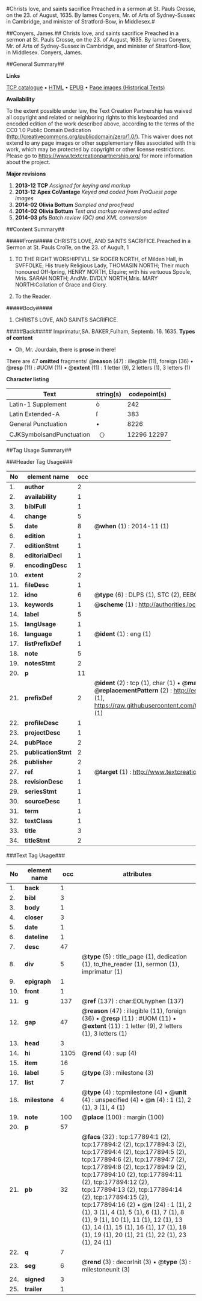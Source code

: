 #Christs love, and saints sacrifice Preached in a sermon at St. Pauls Crosse, on the 23. of August, 1635. By Iames Conyers, Mr. of Arts of Sydney-Sussex in Cambridge, and minister of Stratford-Bow, in Middlesex.#

##Conyers, James.##
Christs love, and saints sacrifice Preached in a sermon at St. Pauls Crosse, on the 23. of August, 1635. By Iames Conyers, Mr. of Arts of Sydney-Sussex in Cambridge, and minister of Stratford-Bow, in Middlesex.
Conyers, James.

##General Summary##

**Links**

[TCP catalogue](http://www.ota.ox.ac.uk/tcp/)  • 
[HTML](http://tei.it.ox.ac.uk/tcp/Texts-HTML/free/B12/B12174.html)  • 
[EPUB](http://tei.it.ox.ac.uk/tcp/Texts-EPUB/free/B12/B12174.epub) • 
[Page images (Historical Texts)](https://historicaltexts.jisc.ac.uk/eebo-99849716e)

**Availability**

To the extent possible under law, the Text Creation Partnership has waived all copyright and related or neighboring rights to this keyboarded and encoded edition of the work described above, according to the terms of the CC0 1.0 Public Domain Dedication (http://creativecommons.org/publicdomain/zero/1.0/). This waiver does not extend to any page images or other supplementary files associated with this work, which may be protected by copyright or other license restrictions. Please go to https://www.textcreationpartnership.org/ for more information about the project.

**Major revisions**

1. __2013-12__ __TCP__ *Assigned for keying and markup*
1. __2013-12__ __Apex CoVantage__ *Keyed and coded from ProQuest page images*
1. __2014-02__ __Olivia Bottum__ *Sampled and proofread*
1. __2014-02__ __Olivia Bottum__ *Text and markup reviewed and edited*
1. __2014-03__ __pfs__ *Batch review (QC) and XML conversion*

##Content Summary##

#####Front#####
CHRISTS LOVE, AND SAINTS SACRIFICE.Preached in a Sermon at St. Pauls Croſſe, on the 23. of Auguſt, 1
1. TO THE RIGHT WORSHIPFVLL Sir ROGER NORTH, of Milden Hall, in SVFFOLKE; His truely Religious Lady, THOMASIN NORTH; Their much honoured Off-ſpring, HENRY NORTH, Eſquire; with his vertuous Spouſe, Mris. SARAH NORTH;
AndMr. DVDLY NORTH,Mris. MARY NORTH:Collation of Grace and Glory.

1. To the Reader.

#####Body#####

1. CHRISTS LOVE, AND SAINTS SACRIFICE.

#####Back#####
Imprimatur,SA. BAKER,Fulham, Septemb. 16. 1635.
**Types of content**

  * Oh, Mr. Jourdain, there is **prose** in there!

There are 47 **omitted** fragments! 
 @__reason__ (47) : illegible (11), foreign (36)  •  @__resp__ (11) : #UOM (11)  •  @__extent__ (11) : 1 letter (9), 2 letters (1), 3 letters (1)

**Character listing**


|Text|string(s)|codepoint(s)|
|---|---|---|
|Latin-1 Supplement|ò|242|
|Latin Extended-A|ſ|383|
|General Punctuation|•|8226|
|CJKSymbolsandPunctuation|〈〉|12296 12297|

##Tag Usage Summary##

###Header Tag Usage###

|No|element name|occ|attributes|
|---|---|---|---|
|1.|__author__|2||
|2.|__availability__|1||
|3.|__biblFull__|1||
|4.|__change__|5||
|5.|__date__|8| @__when__ (1) : 2014-11 (1)|
|6.|__edition__|1||
|7.|__editionStmt__|1||
|8.|__editorialDecl__|1||
|9.|__encodingDesc__|1||
|10.|__extent__|2||
|11.|__fileDesc__|1||
|12.|__idno__|6| @__type__ (6) : DLPS (1), STC (2), EEBO-CITATION (1), PROQUEST (1), VID (1)|
|13.|__keywords__|1| @__scheme__ (1) : http://authorities.loc.gov/ (1)|
|14.|__label__|5||
|15.|__langUsage__|1||
|16.|__language__|1| @__ident__ (1) : eng (1)|
|17.|__listPrefixDef__|1||
|18.|__note__|5||
|19.|__notesStmt__|2||
|20.|__p__|11||
|21.|__prefixDef__|2| @__ident__ (2) : tcp (1), char (1)  •  @__matchPattern__ (2) : ([0-9\-]+):([0-9IVX]+) (1), (.+) (1)  •  @__replacementPattern__ (2) : http://eebo.chadwyck.com/downloadtiff?vid=$1&page=$2 (1), https://raw.githubusercontent.com/textcreationpartnership/Texts/master/tcpchars.xml#$1 (1)|
|22.|__profileDesc__|1||
|23.|__projectDesc__|1||
|24.|__pubPlace__|2||
|25.|__publicationStmt__|2||
|26.|__publisher__|2||
|27.|__ref__|1| @__target__ (1) : http://www.textcreationpartnership.org/docs/. (1)|
|28.|__revisionDesc__|1||
|29.|__seriesStmt__|1||
|30.|__sourceDesc__|1||
|31.|__term__|1||
|32.|__textClass__|1||
|33.|__title__|3||
|34.|__titleStmt__|2||


###Text Tag Usage###

|No|element name|occ|attributes|
|---|---|---|---|
|1.|__back__|1||
|2.|__bibl__|3||
|3.|__body__|1||
|4.|__closer__|3||
|5.|__date__|1||
|6.|__dateline__|1||
|7.|__desc__|47||
|8.|__div__|5| @__type__ (5) : title_page (1), dedication (1), to_the_reader (1), sermon (1), imprimatur (1)|
|9.|__epigraph__|1||
|10.|__front__|1||
|11.|__g__|137| @__ref__ (137) : char:EOLhyphen (137)|
|12.|__gap__|47| @__reason__ (47) : illegible (11), foreign (36)  •  @__resp__ (11) : #UOM (11)  •  @__extent__ (11) : 1 letter (9), 2 letters (1), 3 letters (1)|
|13.|__head__|3||
|14.|__hi__|1105| @__rend__ (4) : sup (4)|
|15.|__item__|16||
|16.|__label__|5| @__type__ (3) : milestone (3)|
|17.|__list__|7||
|18.|__milestone__|4| @__type__ (4) : tcpmilestone (4)  •  @__unit__ (4) : unspecified (4)  •  @__n__ (4) : 1 (1), 2 (1), 3 (1), 4 (1)|
|19.|__note__|100| @__place__ (100) : margin (100)|
|20.|__p__|57||
|21.|__pb__|32| @__facs__ (32) : tcp:177894:1 (2), tcp:177894:2 (2), tcp:177894:3 (2), tcp:177894:4 (2), tcp:177894:5 (2), tcp:177894:6 (2), tcp:177894:7 (2), tcp:177894:8 (2), tcp:177894:9 (2), tcp:177894:10 (2), tcp:177894:11 (2), tcp:177894:12 (2), tcp:177894:13 (2), tcp:177894:14 (2), tcp:177894:15 (2), tcp:177894:16 (2)  •  @__n__ (24) : 1 (1), 2 (1), 3 (1), 4 (1), 5 (1), 6 (1), 7 (1), 8 (1), 9 (1), 10 (1), 11 (1), 12 (1), 13 (1), 14 (1), 15 (1), 16 (1), 17 (1), 18 (1), 19 (1), 20 (1), 21 (1), 22 (1), 23 (1), 24 (1)|
|22.|__q__|7||
|23.|__seg__|6| @__rend__ (3) : decorInit (3)  •  @__type__ (3) : milestoneunit (3)|
|24.|__signed__|3||
|25.|__trailer__|1||
